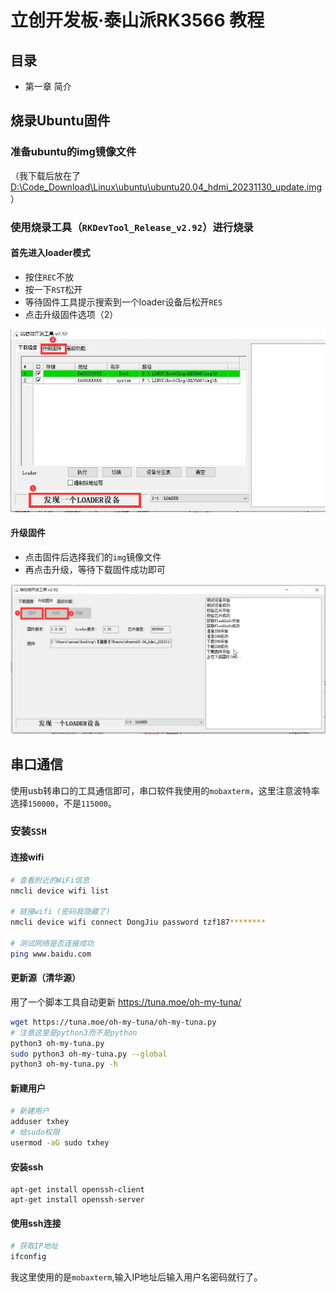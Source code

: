 # 立创开发板·泰山派RK3566 教程



## 目录

* 第一章 简介







## 烧录Ubuntu固件

### 准备ubuntu的img镜像文件

（我下载后放在了 [D:\Code_Download\Linux\ubuntu\ubuntu20.04_hdmi_20231130_update.img](D:\Code_Download\Linux\ubuntu)）



### 使用烧录工具（`RKDevTool_Release_v2.92`）进行烧录

#### 首先进入loader模式

* 按住`REC`不放
* 按一下`RST`松开
* 等待固件工具提示搜索到一个loader设备后松开`RES`
* 点击升级固件选项（2）

![image-20240617140042321](./img/image-20240617140042321.png)

#### 升级固件

* 点击固件后选择我们的`img`镜像文件
* 再点击升级，等待下载固件成功即可

![image-20240617140210876](./img/image-20240617140210876.png)





## 串口通信

使用usb转串口的工具通信即可，串口软件我使用的`mobaxterm`，这里注意波特率选择`150000`，不是`115000`。

### 安装`SSH`

#### 连接wifi

```bash
# 查看附近的WiFi信息
nmcli device wifi list

# 链接wifi (密码我隐藏了)
nmcli device wifi connect DongJiu password tzf187********

# 测试网络是否连接成功
ping www.baidu.com
```

#### 更新源（清华源）

用了一个脚本工具自动更新 https://tuna.moe/oh-my-tuna/

```bash
wget https://tuna.moe/oh-my-tuna/oh-my-tuna.py
# 注意这里是python3而不是python
python3 oh-my-tuna.py
sudo python3 oh-my-tuna.py --global
python3 oh-my-tuna.py -h
```

#### 新建用户

```bash
# 新建用户
adduser txhey
# 给sudo权限
usermod -aG sudo txhey
```

#### 安装ssh

```
apt-get install openssh-client
apt-get install openssh-server
```

#### 使用ssh连接

```bash
# 获取IP地址
ifconfig
```

我这里使用的是`mobaxterm`,输入IP地址后输入用户名密码就行了。
